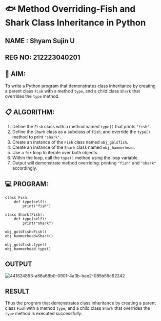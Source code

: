 # 🐟 Method Overriding-Fish and Shark Class Inheritance in Python
## NAME : Shyam Sujin U
## REG NO: 212223040201
## 🧠 AIM:
To write a Python program that demonstrates class inheritance by creating a parent class `Fish` with a method `type`, and a child class `Shark` that overrides the `type` method.

## 📋 ALGORITHM:

1. Define the `Fish` class with a method named `type()` that prints `"fish"`.
2. Define the `Shark` class as a subclass of `Fish`, and override the `type()` method to print `"shark"`.
3. Create an instance of the `Fish` class named `obj_goldfish`.
4. Create an instance of the `Shark` class named `obj_hammerhead`.
5. Use a `for` loop to iterate over both objects.
6. Within the loop, call the `type()` method using the loop variable.
7. Output will demonstrate method overriding: printing `"fish"` and `"shark"` accordingly.

## 💻 PROGRAM:

```
class Fish:
    def type(self):
        print("fish")

class Shark(Fish):
	def type(self):
	    print("shark")

obj_goldfish=Fish()
obj_hammerhead=Shark()

obj_goldfish.type()
obj_hammerhead.type()
```

## OUTPUT

![441824853-a88a68b0-0901-4a3b-bae2-085b55c92242](https://github.com/user-attachments/assets/4bbbca4c-f28c-402a-9f5e-7ca9923b66df)

## RESULT

Thus the program  that demonstrates class inheritance by creating a parent class `Fish` with a method `type`, and a child class `Shark` that overrides the `type` method is executed successfully.
